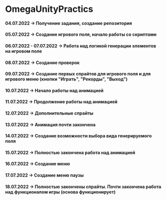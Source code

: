 # OmegaUnityPractics
#### 04.07.2022 -> Получение задания, создание репозитория
#### 05.07.2022 -> Создание игрового поля, начало работы со скриптами
#### 06.07.2022 - 07.07.2022 -> Работа над логикой генерации элементов на игровом поле
#### 08.07.2022 -> Создание проверок 
#### 09.07.2022 -> Создание первых спрайтов для игрового поля и для игрового меню (кнопки "Играть", "Рекорды", "Выход")
#### 10.07.2022 -> Начало работы над анимацией 
#### 11.07.2022 -> Продолжение работы над анимацией
#### 12.07.2022 -> Дополнительные спрайты 
#### 13.07.2022 -> Анимация почти закончена
#### 14.07.2022 -> Создание возможности выбора вида генерируемого поля
#### 15.07.2022 -> Полностью закончена работа над анимацией
#### 16.07.2022 -> Создание меню
#### 17.07.2022 -> Создание меню паузы
#### 18.07.2022 -> Полностью закончены спрайты. Почти закончена работа над функционалом игры (основа функционирует)
